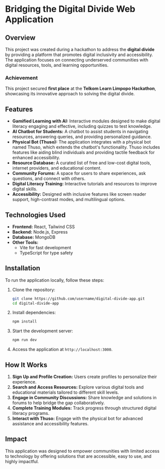 # Bridging the Digital Divide Web Application

## Overview
This project was created during a hackathon to address the **digital divide** by providing a platform that promotes digital inclusivity and accessibility. The application focuses on connecting underserved communities with digital resources, tools, and learning opportunities.

### Achievement
This project secured **first place** at the **Telkom Learn Limpopo Hackathon**, showcasing its innovative approach to solving the digital divide.

## Features
- **Gamified Learning with AI:** Interactive modules designed to make digital literacy engaging and effective, including quizzes to test knowledge.
- **AI Chatbot for Students:** A chatbot to assist students in navigating resources, answering queries, and providing personalized guidance.
- **Physical Bot (Thuso):** The application integrates with a physical bot named Thuso, which extends the chatbot's functionality. Thuso includes features like aiding blind individuals and providing tactile feedback for enhanced accessibility.
- **Resource Database:** A curated list of free and low-cost digital tools, internet providers, and educational content.
- **Community Forums:** A space for users to share experiences, ask questions, and connect with others.
- **Digital Literacy Training:** Interactive tutorials and resources to improve digital skills.
- **Accessibility:** Designed with inclusive features like screen reader support, high-contrast modes, and multilingual options.

## Technologies Used
- **Frontend:** React, Tailwind CSS
- **Backend:** Node.js, Express
- **Database:** MongoDB
- **Other Tools:**
  - Vite for fast development
  - TypeScript for type safety

## Installation
To run the application locally, follow these steps:

1. Clone the repository:
   ```bash
   git clone https://github.com/username/digital-divide-app.git
   cd digital-divide-app
   ```
2. Install dependencies:
   ```bash
   npm install
   ```
3. Start the development server:
   ```bash
   npm run dev
   ```
4. Access the application at `http://localhost:3000`.

## How It Works
1. **Sign Up and Profile Creation:** Users create profiles to personalize their experience.
2. **Search and Access Resources:** Explore various digital tools and educational materials tailored to different skill levels.
3. **Engage in Community Discussions:** Share knowledge and solutions in forums to help bridge the gap collaboratively.
4. **Complete Training Modules:** Track progress through structured digital literacy programs.
5. **Interact with Thuso:** Engage with the physical bot for advanced assistance and accessibility features.

## Impact
This application was designed to empower communities with limited access to technology by offering solutions that are accessible, easy to use, and highly impactful.

